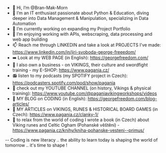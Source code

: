 - 👋 Hi, I’m @Bran-Mak-Morn
- 👀 I’m an IT enthusiast passionate about Python & Education, diving deeper into Data Management & Manipulation, specializing in Data Automation
- 🌱 I’m currently working on expanding my Project Portfolio
- 💞️ I’m enjoying working with APIs, webscraping, data processing and web app building 
- 📫 Reach me through LINKEDIN and take a look at PROJECTS I've made: https://www.linkedin.com/in/jiri-svoboda-george-freeedom/
- :arrow_right: Look at my WEB PAGE (in English): https://georgefreedom.com/
- :100: I also own a business - on VIKINGS, their culture and swordfight training - my E-SHOP: https://www.pagania.cz/
- :radio: listen to my podcasts (my SPOTIFY project in Czech): https://podcasters.spotify.com/pod/show/pagania
- :movie_camera: check out my YOUTUBE CHANNEL (on history, Vikings & physical training): https://www.youtube.com/@paganiavikingworkshops/videos
- :pencil: MY BLOG on CODING (in English): https://georgefreedom.com/blog-articles/
- :bookmark_tabs: MY ARTICLES on VIKINGS, RUNES & HISTORICAL BOARD GAMES (in Czech): https://www.pagania.cz/clanky-1/ 
- :blue_book: to relax from the world of coding I wrote a book (in Czech) about Viking runes and Celtic Ogham (Pohanské věštění) - https://www.pagania.cz/knihy/kniha-pohanske-vesteni--primus/

--
Coding is new literacy .. the ability to learn today is shaping the world of tomorrow .. it's time to shape !
<!---
Bran-Mak-Morn/Bran-Mak-Morn is a ✨ special ✨ repository because its `README.md` (this file) appears on your GitHub profile.
You can click the Preview link to take a look at your changes.
--->
